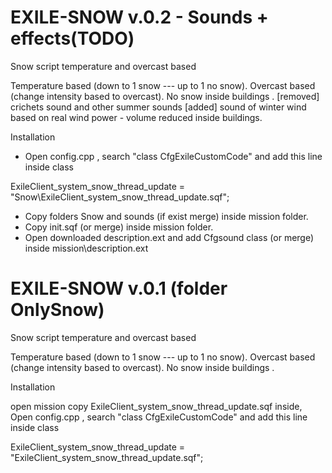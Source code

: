 # EXILE-SNOW v.0.2 - Sounds + effects(TODO)
Snow script temperature and overcast based

Temperature based (down to 1 snow --- up to 1 no snow).
Overcast based (change intensity based to overcast).
No snow inside buildings .
[removed] crichets sound and other summer sounds
[added] sound of winter wind based on real wind power - volume reduced inside buildings.

Installation

- Open config.cpp , search "class CfgExileCustomCode" and add this line inside class

ExileClient_system_snow_thread_update = "Snow\ExileClient_system_snow_thread_update.sqf";

- Copy folders Snow and sounds (if exist merge) inside mission folder.
- Copy init.sqf (or merge) inside mission folder.
- Open downloaded description.ext and add Cfgsound class (or merge) inside mission\description.ext 




# EXILE-SNOW v.0.1 (folder OnlySnow)
Snow script temperature and overcast based

Temperature based (down to 1 snow --- up to 1 no snow).
Overcast based (change intensity based to overcast).
No snow inside buildings .

Installation

open mission 
copy ExileClient_system_snow_thread_update.sqf inside,
Open config.cpp , search "class CfgExileCustomCode" and add this line inside class

ExileClient_system_snow_thread_update = "ExileClient_system_snow_thread_update.sqf";
